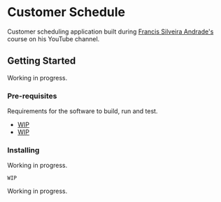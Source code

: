 # Customer Schedule

Customer scheduling application built during [Francis Silveira Andrade's](https://github.com/fsandrade) course on his YouTube channel.

## Getting Started

Working in progress.

### Pre-requisites

Requirements for the software to build, run and test. 
- [WIP](https://www.example.com)
- [WIP](https://www.example.com)

### Installing

Working in progress.

    WIP
    
Working in progress.

